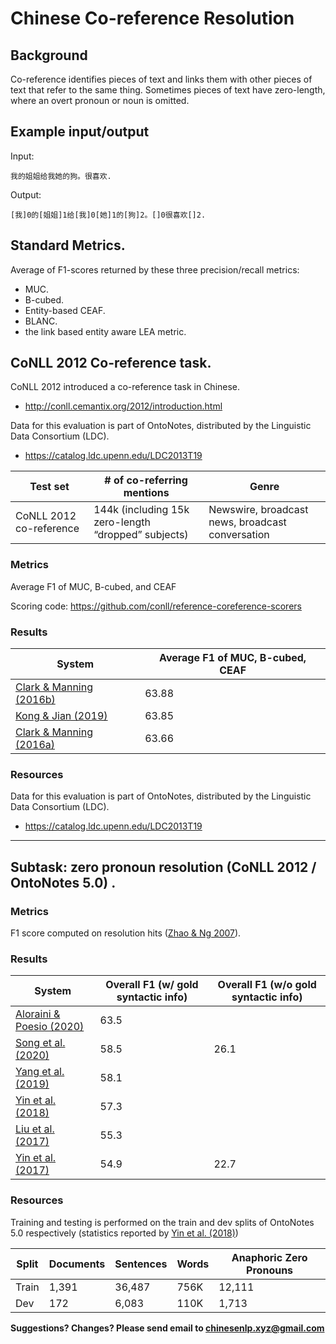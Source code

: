 # Chinese Co-reference Resolution

## Background

Co-reference identifies pieces of text and links them with other pieces of text that refer to the same thing.  Sometimes pieces of text have zero-length, where an overt pronoun or noun is omitted.

## Example input/output

Input:
```
我的姐姐给我她的狗。很喜欢.
```

Output: 

```
[我]0的[姐姐]1给[我]0[她]1的[狗]2。[]0很喜欢[]2.

```

## Standard Metrics.
Average of F1-scores returned by these three precision/recall metrics:
- MUC.  
- B-cubed.  
- Entity-based CEAF.  
- BLANC.
- the link based entity aware LEA metric.

## <span class="t">CoNLL 2012 Co-reference task</span>.

CoNLL 2012 introduced a co-reference task in Chinese.
- http://conll.cemantix.org/2012/introduction.html 

Data for this evaluation is part of OntoNotes, distributed by the Linguistic Data Consortium (LDC).
- https://catalog.ldc.upenn.edu/LDC2013T19 

|  Test set | # of co-referring mentions | Genre |
| --- | --- | --- |
|  CoNLL 2012 co-reference | 144k (including 15k zero-length “dropped” subjects) | Newswire, broadcast news, broadcast conversation |

### Metrics

Average F1 of MUC, B-cubed, and CEAF

Scoring code: https://github.com/conll/reference-coreference-scorers 

### Results

|  System | Average F1 of MUC, B-cubed, CEAF |
| --- | --- |
|  [Clark & Manning (2016b)](https://nlp.stanford.edu/static/pubs/clark2016deep.pdf) | 63.88 |
|  [Kong & Jian (2019)](https://www.ijcai.org/Proceedings/2019/700) | 63.85 |
|  [Clark & Manning (2016a)](https://nlp.stanford.edu/static/pubs/clark2016improving.pdf) | 63.66 |

### Resources

Data for this evaluation is part of OntoNotes, distributed by the Linguistic Data Consortium (LDC).
- https://catalog.ldc.upenn.edu/LDC2013T19 

---

## <span class="t">Subtask: zero pronoun resolution (CoNLL 2012 / OntoNotes 5.0) </span>.

### Metrics

F1 score computed on resolution hits ([Zhao & Ng 2007](https://www.aclweb.org/anthology/D07-1057.pdf)).

### Results

|  System | Overall F1 (w/ gold syntactic info) | Overall F1 (w/o gold syntactic info) |
| --- | --- | --- |
|  [Aloraini & Poesio (2020)](https://www.aclweb.org/anthology/2020.lrec-1.11/) | 63.5 | |
|  [Song et al. (2020)](https://www.aclweb.org/anthology/2020.acl-main.482/) | 58.5 | 26.1 |
|  [Yang et al. (2019)](https://www.aclweb.org/anthology/W19-4108/) | 58.1 | |
|  [Yin et al. (2018)](https://www.aclweb.org/anthology/C18-1002/) | 57.3 | |
|  [Liu et al. (2017)](https://www.aclweb.org/anthology/P17-1010/) | 55.3 | |
|  [Yin et al. (2017)](https://www.aclweb.org/anthology/D17-1135/) | 54.9 | 22.7 |

### Resources

Training and testing is performed on the train and dev splits of OntoNotes 5.0 respectively (statistics reported by [Yin et al. (2018)](https://www.aclweb.org/anthology/C18-1002/))

| Split | Documents | Sentences | Words | Anaphoric Zero Pronouns | 
| --- | --- | --- | --- | --- |
|  Train | 1,391 | 36,487 | 756K | 12,111 |
|  Dev | 172 | 6,083 | 110K | 1,713 |


**Suggestions? Changes? Please send email to [chinesenlp.xyz@gmail.com](mailto:chinesenlp.xyz@gmail.com)**



